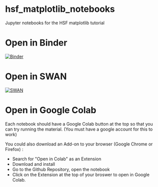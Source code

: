 # hsf_matplotlib_notebooks
Jupyter notebooks for the HSF matplotlib tutorial
# Open in Binder

[![Binder](https://mybinder.org/badge_logo.svg)](https://mybinder.org/v2/gh/plttraining/hsf_matplotlib_notebooks/main)

# Open in SWAN
[![SWAN](https://swan.web.cern.ch/sites/swan.web.cern.ch/files/pictures/open_in_swan.svg)](https://cern.ch/swanserver/cgi-bin/go?projurl=https://github.com/plttraining/hsf_matplotlib_notebooks.git)

# Open in Google Colab

Each notebook should have a Google Colab button at the top so that you can try running the material. (You must have a google account for this to work)

You could also download an Add-on to your browser (Google Chrome or Firefox) :
- Search for "Open in Colab" as an Extension
- Download and install
- Go to the Github Repository, open the notebook
- Click on the Extension at the top of your broswer to open in Google Colab.

